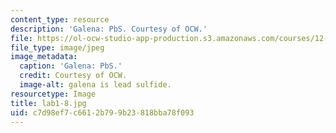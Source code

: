 ```yaml
---
content_type: resource
description: 'Galena: PbS. Courtesy of OCW.'
file: https://ol-ocw-studio-app-production.s3.amazonaws.com/courses/12-108-structure-of-earth-materials-fall-2004/c7d98ef7c6612b799b23818bba78f093_lab1-8.jpg
file_type: image/jpeg
image_metadata:
  caption: 'Galena: PbS.'
  credit: Courtesy of OCW.
  image-alt: galena is lead sulfide.
resourcetype: Image
title: lab1-8.jpg
uid: c7d98ef7-c661-2b79-9b23-818bba78f093
---
```

